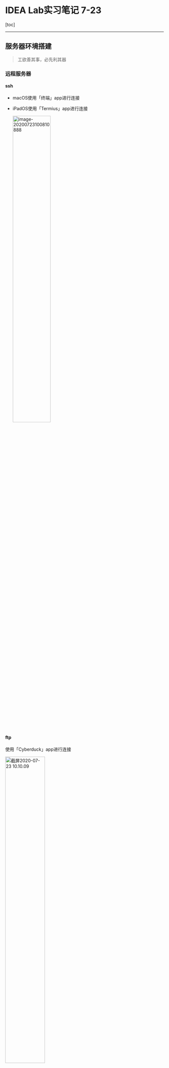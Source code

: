 # IDEA Lab实习笔记 7-23

[toc]

------

## 服务器环境搭建

> 工欲善其事，必先利其器

### 远程服务器

#### ssh

- macOS使用「终端」app进行连接

- iPadOS使用「Termius」app进行连接

  <img src="IDEA Lab实习笔记 7-23.assets/image-20200723100810888.png" alt="image-20200723100810888" width="50%;" />

#### ftp

使用「Cyberduck」app进行连接

<img src="IDEA Lab实习笔记 7-23.assets/截屏2020-07-23 10.10.09.png" alt="截屏2020-07-23 10.10.09" width="50%;" />

### 依赖安装

- git
- [opencv](https://github.com/doubleZ0108/IDEA-Lab-Summer-Camp/blob/master/doc/Study-Notes/ubuntu下配置opencv环境.md)



## Yolov3环境搭建

### Cloning and Building Darknet

```bash
# clone darknet repo
git clone https://github.com/AlexeyAB/darknet
cd darknet/

# change makefile to have GPU and OPENCV enabled
sed -i 's/OPENCV=0/OPENCV=1/' Makefile
sed -i 's/GPU=0/GPU=1/' Makefile
sed -i 's/CUDNN=0/CUDNN=1/' Makefile

make
```

### Download pretrained YOLOv3 weights

YOLOv3 has been trained already on the coco dataset which has 80 classes that it can predict.

```bash
# get yolov3 pretrained coco dataset weights
wget https://pjreddie.com/media/files/yolov3.weights
```

#### Run Detections with Darknet and YOLOv3

```bash
# run darknet detection
!./darknet detect cfg/yolov3.cfg yolov3.weights data/person.jpg
```

<img src="IDEA Lab实习笔记 7-23.assets/image-20200723200009451.png" alt="image-20200723200009451" style="zoom:50%;" />

<img src="IDEA Lab实习笔记 7-23.assets/predictions-5504340.jpg" alt="predictions" style="zoom: 50%;" />